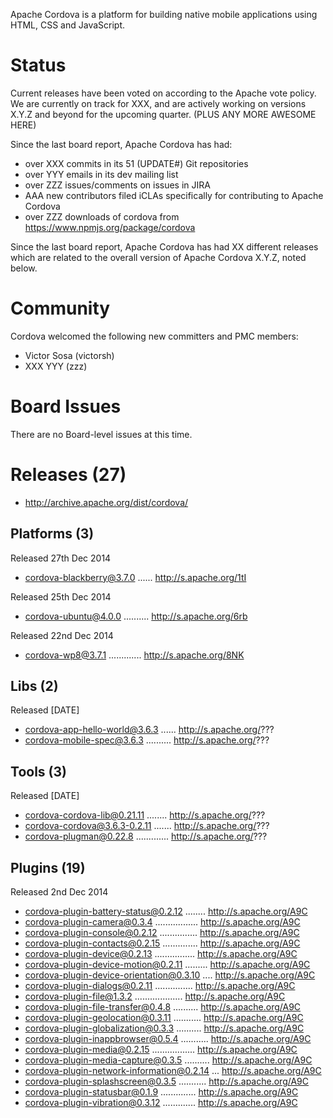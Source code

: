 Apache Cordova is a platform for building native mobile applications using 
HTML, CSS and JavaScript.

# Status

Current releases have been voted on according to the Apache vote policy. We are currently on track for XXX, and are actively working on versions X.Y.Z and
beyond for the upcoming quarter. (PLUS ANY MORE AWESOME HERE)

Since the last board report, Apache Cordova has had:

- over XXX commits in its 51 (UPDATE#) Git repositories
- over YYY emails in its dev mailing list
- over ZZZ issues/comments on issues in JIRA
- AAA new contributors filed iCLAs specifically for contributing to 
Apache Cordova
- over ZZZ downloads of cordova from https://www.npmjs.org/package/cordova

Since the last board report, Apache Cordova has had XX different releases 
which are related to the overall version of Apache Cordova X.Y.Z, noted
below.

# Community

Cordova welcomed the following new committers and PMC members:

- Victor Sosa (victorsh)
- XXX YYY (zzz)

# Board Issues

There are no Board-level issues at this time.

# Releases (27)

- http://archive.apache.org/dist/cordova/

## Platforms (3)

Released 27th Dec 2014

- cordova-blackberry@3.7.0 ...... http://s.apache.org/1tI

Released 25th Dec 2014

- cordova-ubuntu@4.0.0 .......... http://s.apache.org/6rb

Released 22nd Dec 2014

- cordova-wp8@3.7.1 ............. http://s.apache.org/8NK

## Libs (2)

Released [DATE]

- cordova-app-hello-world@3.6.3 ...... http://s.apache.org/???
- cordova-mobile-spec@3.6.3 .......... http://s.apache.org/???

## Tools (3)

Released [DATE]

- cordova-cordova-lib@0.21.11 ........ http://s.apache.org/???
- cordova-cordova@3.6.3-0.2.11 ....... http://s.apache.org/???
- cordova-plugman@0.22.8 ............. http://s.apache.org/???

## Plugins (19)

Released 2nd Dec 2014

- cordova-plugin-battery-status@0.2.12 ........ http://s.apache.org/A9C
- cordova-plugin-camera@0.3.4 ................. http://s.apache.org/A9C
- cordova-plugin-console@0.2.12 ............... http://s.apache.org/A9C
- cordova-plugin-contacts@0.2.15 .............. http://s.apache.org/A9C
- cordova-plugin-device@0.2.13 ................ http://s.apache.org/A9C
- cordova-plugin-device-motion@0.2.11 ......... http://s.apache.org/A9C
- cordova-plugin-device-orientation@0.3.10 .... http://s.apache.org/A9C
- cordova-plugin-dialogs@0.2.11 ............... http://s.apache.org/A9C
- cordova-plugin-file@1.3.2 ................... http://s.apache.org/A9C
- cordova-plugin-file-transfer@0.4.8 .......... http://s.apache.org/A9C
- cordova-plugin-geolocation@0.3.11 ........... http://s.apache.org/A9C
- cordova-plugin-globalization@0.3.3 .......... http://s.apache.org/A9C
- cordova-plugin-inappbrowser@0.5.4 ........... http://s.apache.org/A9C
- cordova-plugin-media@0.2.15 ................. http://s.apache.org/A9C
- cordova-plugin-media-capture@0.3.5 .......... http://s.apache.org/A9C
- cordova-plugin-network-information@0.2.14 ... http://s.apache.org/A9C
- cordova-plugin-splashscreen@0.3.5 ........... http://s.apache.org/A9C
- cordova-plugin-statusbar@0.1.9 .............. http://s.apache.org/A9C
- cordova-plugin-vibration@0.3.12 ............. http://s.apache.org/A9C
